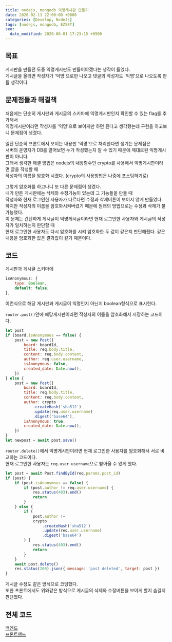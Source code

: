 ```yaml
---
title: nodejs, mongodb 익명게시판 만들기
date: 2020-02-11 22:00:00 +0800
categories: [Develop, NodeJs]
tags: [nodejs, mongodb, EZSET]
seo:
  date_modified: 2020-06-01 17:23:15 +0900
---
```


## 목표
게시판을 만들던 도중 익명게시판도 만들어야겠다는 생각이 들었다.  
게시글을 올리면 작성자가 '익명'으로만 나오고 댓글의 작성자도 '익명'으로 나오도록 만들 생각이다.  



## 문제점들과 해결책
처음에는 단순히 게시판과 게시글의 스키마에 익명게시판인지 확인할 수 있는 flag를 추가해서  
익명게시판이라면 작성자를 '익명'으로 보이게만 하면 된다고 생각했는데 구현을 하고보니 문제점이 생겼다.  

일단 단순히 프론트에서 보이는 내용만 '익명'으로 처리한다면 생기는 문제점은  
서버의 운영자가 DB를 열어보면 누가 작성했는지 알 수 있기 때문에 제대로된 익명게시판이 아니다.  
그래서 생각한 해결 방법은 nodejs의 내장함수인 crypto를 사용해서 익명게시판이라면 글을 작성할 때  
작성자의 이름을 암호화 시켰다. (crypto의 사용방법은 나중에 포스팅하기로)

그렇게 암호화를 하고나니 또 다른 문제점이 생겼다.  
내가 만든 게시판에는 삭제와 수정기능이 있는데 그 기능들을 만들 때  
작성자와 현재 로그인한 사용자가 다르다면 수정과 삭제버튼이 보이지 않게 만들었다.  
하지만 작성자의 이름을 암호화시켜버렸기 때문에 원래의 방법으로는 수정과 삭제가 불가능했다.  
이 문제는 간단하게 게시글이 익명게시글이라면 현재 로그인한 사용자와 게시글의 작성자가 일치하는지 판단할 때  
현재 로그인한 사용자도 다시 암호화를 시켜 암호화한 두 값이 같은지 판단해줬다.
같은 내용을 암호화한 값은 결과값이 같기 때문이다.



## 코드
게시판과 게시글 스키마에  
```javascript
isAnonymous: {
    type: Boolean,
    default: false,
},
```
이런식으로 해당 게시판과 게시글이 익명인지 아닌지 boolean형식으로 표시한다.  



`router.post()`안에 해당게시판이라면 작성자의 이름을 암호화해서 저장하는 코드이다.
```javascript
let post
if (board.isAnonymous == false) {
    post = new Post({
        board: boardId,
        title: req.body.title,
        content: req.body.content,
        author: req.user.username,
        isAnonymous: false,
        created_date: Date.now(),
    })
} else {
    post = new Post({
        board: boardId,
        title: req.body.title,
        content: req.body.content,
        author: crypto
            .createHash('sha512')
            .update(req.user.username)
            .digest('base64'),
        isAnonymous: true,
        created_date: Date.now(),
    })
}
let newpost = await post.save()
```


`router.delete()`에서 익명게시판이라면 현재 로그인한 사용자를 암호화해서 서로 비교하는 코드이다.  
현재 로그인한 사용자는 `req.user.username`으로 받아올 수 있게 했다.  
```javascript
let post = await Post.findById(req.params.post_id)
if (post) {
    if (post.isAnonymous == false) {
        if (post.author != req.user.username) {
            res.status(403).end()
            return
        }
    } else {
        if (
            post.author !=
            crypto
                .createHash('sha512')
                .update(req.user.username)
                .digest('base64')
        ) {
            res.status(403).end()
            return
        }
    }
    await post.delete()
    res.status(200).json({ message: 'post deleted', target: post })
}
```
게시글 수정도 같은 방식으로 코딩했다.  
또한 프론트에서도 위와같은 방식으로 게시글의 삭제와 수정버튼을 보이게 할지 숨길지 판단했다.  



## 전체 코드
[백엔드](https://github.com/Tekiter/EZSET/blob/master/backend/src/api/v1/simple.route.js)  
[프론트엔드](https://github.com/Tekiter/EZSET/blob/master/frontend/src/views/Board/Content.vue)